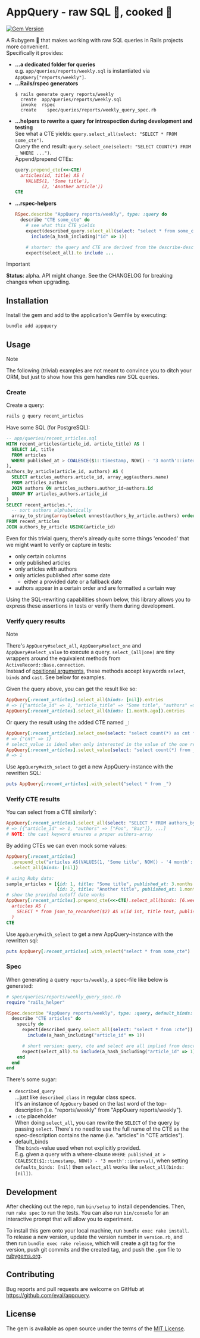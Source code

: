 # AppQuery - raw SQL 🥦, cooked :stew:

[![Gem Version](https://badge.fury.io/rb/appquery.svg)](https://badge.fury.io/rb/appquery)

A Rubygem :gem: that makes working with raw SQL queries in Rails projects more convenient.  
Specifically it provides:
- **...a dedicated folder for queries**  
  e.g. `app/queries/reports/weekly.sql` is instantiated via `AppQuery["reports/weekly"]`.
- **...Rails/rspec generators**  
  ```
  $ rails generate query reports/weekly
    create  app/queries/reports/weekly.sql
    invoke  rspec
    create    spec/queries/reports/weekly_query_spec.rb
  ```
- **...helpers to rewrite a query for introspection during development and testing**  
  See what a CTE yields: `query.select_all(select: "SELECT * FROM some_cte")`.  
  Query the end result: `query.select_one(select: "SELECT COUNT(*) FROM _ WHERE ...")`.  
  Append/prepend CTEs:
  ```ruby
  query.prepend_cte(<<~CTE)
    articles(id, title) AS (
      VALUES(1, 'Some title'),
            (2, 'Another article'))
  CTE
  ```  
- **...rspec-helpers**  
  ```ruby
  RSpec.describe "AppQuery reports/weekly", type: :query do
    describe "CTE some_cte" do
      # see what this CTE yields
      expect(described_query.select_all(select: "select * from some_cte")).to \
        include(a_hash_including("id" => 1))
  
      # shorter: the query and CTE are derived from the describe-descriptions so this suffices:
      expect(select_all).to include ...
  ```

> [!IMPORTANT]  
> **Status**: alpha. API might change. See the CHANGELOG for breaking changes when upgrading.
>  

## Installation

Install the gem and add to the application's Gemfile by executing:

```bash
bundle add appquery
```

## Usage

> [!NOTE]
> The following (trivial) examples are not meant to convince you to ditch your ORM, but just to show how this gem handles raw SQL queries.

### Create

Create a query:  
```bash
rails g query recent_articles
```

Have some SQL (for PostgreSQL):
```sql
-- app/queries/recent_articles.sql
WITH recent_articles(article_id, article_title) AS (
  SELECT id, title
  FROM articles
  WHERE published_at > COALESCE($1::timestamp, NOW() - '3 month'::interval)
),
authors_by_article(article_id, authors) AS (
  SELECT articles_authors.article_id, array_agg(authors.name)
  FROM articles_authors
  JOIN authors ON articles_authors.author_id=authors.id
  GROUP BY articles_authors.article_id
)
SELECT recent_articles.*,
  -- sort authors alphabetically
  array_to_string(array(select unnest(authors_by_article.authors) order by 1), ', ') AS authors
FROM recent_articles
JOIN authors_by_article USING(article_id)
```

Even for this trivial query, there's already quite some things 'encoded' that we might want to verify or capture in tests:
- only certain columns
- only published articles
- only articles _with_ authors
- only articles published after some date
  - either a provided date or a fallback date
- authors appear in a certain order and are formatted a certain way

Using the SQL-rewriting capabilities shown below, this library allows you to express these assertions in tests or verify them during development.

### Verify query results

> [!NOTE]
> There's `AppQuery#select_all`, `AppQuery#select_one` and `AppQuery#select_value` to execute a query. `select_(all|one)` are tiny wrappers around the equivalent methods from `ActiveRecord::Base.connection`.  
> Instead of [positional arguments](https://api.rubyonrails.org/classes/ActiveRecord/ConnectionAdapters/DatabaseStatements.html#method-i-select_all), these methods accept keywords `select`, `binds` and `cast`. See below for examples.

Given the query above, you can get the result like so:
```ruby
AppQuery[:recent_articles].select_all(binds: [nil]).entries
# => [{"article_id" => 1, "article_title" => "Some title", "authors" => "{Foo, Baz}"}, ...]
AppQuery[:recent_articles].select_all(binds: [1.month.ago]).entries
```

Or query the result using the added CTE named `_`:

```ruby
AppQuery[:recent_articles].select_one(select: "select count(*) as cnt from _", binds: [nil])
# => {"cnt" => 1}
# select_value is ideal when only interested in the value of the one result
AppQuery[:recent_articles].select_value(select: "select count(*) from _", binds: [nil])
# => 1
```

Use `AppQuery#with_select` to get a new AppQuery-instance with the rewritten SQL:
```ruby
puts AppQuery[:recent_articles].with_select("select * from _")
```


### Verify CTE results

You can select from a CTE similarly`:
```ruby
AppQuery[:recent_articles].select_all(select: "SELECT * FROM authors_by_article", binds: [nil], cast: true)
# => [{"article_id" => 1, "authors" => ["Foo", "Baz"]}, ...]
# NOTE: the cast keyword ensures a proper authors-array
```

By adding CTEs we can even mock some values:
```ruby
AppQuery[:recent_articles]
  .prepend_cte("articles AS(VALUES(1, 'Some title', NOW() - '4 month'::interval))")
  .select_all(binds: [nil])

# using Ruby data:
sample_articles = [{id: 1, title: "Some title", published_at: 3.months.ago},
                   {id: 2, title: "Another title", published_at: 1.months.ago}]
# show the provided cutoff date works
AppQuery[:recent_articles].prepend_cte(<<-CTE).select_all(binds: [6.weeks.ago, JSON[sample_articles]).entries
  articles AS (
    SELECT * from json_to_recordset($2) AS x(id int, title text, published_at timestamp)
  )
CTE
```

Use `AppQuery#with_select` to get a new AppQuery-instance with the rewritten sql:
```ruby
puts AppQuery[:recent_articles].with_select("select * from some_cte")
```

### Spec

When generating a query `reports/weekly`, a spec-file like below is generated:

```ruby
# spec/queries/reports/weekly_query_spec.rb
require "rails_helper"

RSpec.describe "AppQuery reports/weekly", type: :query, default_binds: [] do
  describe "CTE articles" do
    specify do
      expect(described_query.select_all(select: "select * from :cte")).to \
        include(a_hash_including("article_id" => 1))

      # short version: query, cte and select are all implied from descriptions
      expect(select_all).to include(a_hash_including("article_id" => 1))
    end
  end
end
```

There's some sugar:
- `described_query`  
  ...just like `described_class` in regular class specs.  
  It's an instance of `AppQuery` based on the last word of the top-description (i.e. "reports/weekly" from "AppQuery reports/weekly").
- `:cte` placeholder  
  When doing `select_all`, you can rewrite the `SELECT` of the query by passing `select`. There's no need to use the full name of the CTE as the spec-description contains the name (i.e. "articles" in "CTE articles").
- default_binds  
  The `binds`-value used when not explicitly provided.  
  E.g. given a query with a where-clause `WHERE published_at > COALESCE($1::timestamp, NOW() - '3 month'::interval)`, when setting `defaults_binds: [nil]` then `select_all` works like `select_all(binds: [nil])`.

## Development

After checking out the repo, run `bin/setup` to install dependencies. Then, run `rake spec` to run the tests. You can also run `bin/console` for an interactive prompt that will allow you to experiment.

To install this gem onto your local machine, run `bundle exec rake install`. To release a new version, update the version number in `version.rb`, and then run `bundle exec rake release`, which will create a git tag for the version, push git commits and the created tag, and push the `.gem` file to [rubygems.org](https://rubygems.org).

## Contributing

Bug reports and pull requests are welcome on GitHub at https://github.com/eval/appquery.

## License

The gem is available as open source under the terms of the [MIT License](https://opensource.org/licenses/MIT).

